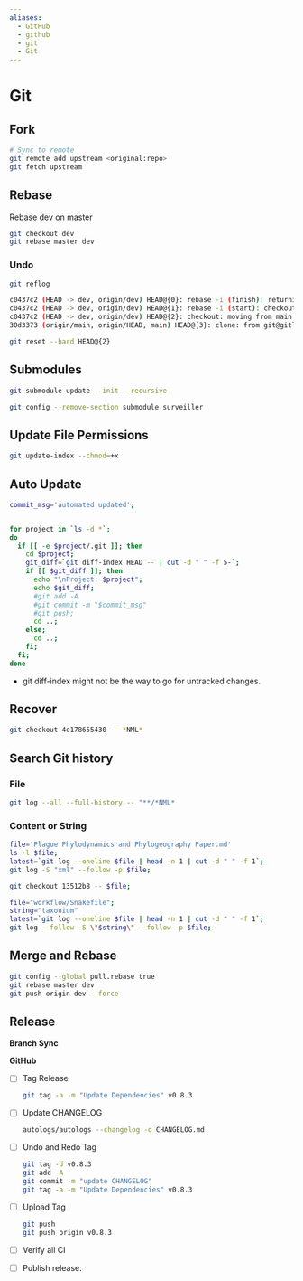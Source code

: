 ```yaml
---
aliases:
  - GitHub
  - github
  - git
  - Git
---
```


# Git

## Fork

```bash
# Sync to remote
git remote add upstream <original:repo>
git fetch upstream
```

## Rebase

Rebase dev on master

```bash
git checkout dev
git rebase master dev
```

### Undo

```bash
git reflog

c0437c2 (HEAD -> dev, origin/dev) HEAD@{0}: rebase -i (finish): returning to refs/heads/dev
c0437c2 (HEAD -> dev, origin/dev) HEAD@{1}: rebase -i (start): checkout refs/remotes/origin/dev
c0437c2 (HEAD -> dev, origin/dev) HEAD@{2}: checkout: moving from main to dev
30d3373 (origin/main, origin/HEAD, main) HEAD@{3}: clone: from git@gitlab.cscscience.ca:keaton/git-training-documentation.git

git reset --hard HEAD@{2}
```

## Submodules

```bash
git submodule update --init --recursive
```

```bash
git config --remove-section submodule.surveiller
```
## Update File Permissions

```bash
git update-index --chmod=+x 
```

## Auto Update


```bash
commit_msg='automated updated';


for project in `ls -d *`; 
do 
  if [[ -e $project/.git ]]; then   
    cd $project;
    git_diff=`git diff-index HEAD -- | cut -d " " -f 5-`;
    if [[ $git_diff ]]; then 
	  echo "\nProject: $project";
      echo $git_diff;
      #git add -A
      #git commit -m "$commit_msg"
      #git push;
      cd ..;
    else;
      cd ..;
    fi;
  fi; 
done
```

- git diff-index might not be the way to go for untracked changes.

## Recover

```bash
git checkout 4e178655430 -- *NML*
```

## Search Git history

### File

```bash
git log --all --full-history -- "**/*NML*
```

### Content or String

```bash
file='Plague Phylodynamics and Phylogeography Paper.md'
ls -l $file;
latest=`git log --oneline $file | head -n 1 | cut -d " " -f 1`;
git log -S "xml" --follow -p $file;

git checkout 13512b8 -- $file;
```

```bash
file="workflow/Snakefile";
string="taxonium"
latest=`git log --oneline $file | head -n 1 | cut -d " " -f 1`;
git log --follow -S \"$string\" --follow -p $file;
```

## Merge and Rebase

```bash
git config --global pull.rebase true
git rebase master dev
git push origin dev --force
```

## Release

**Branch Sync**

**GitHub**

- [ ] Tag Release

	```bash
	git tag -a -m "Update Dependencies" v0.8.3
	```

- [ ] Update CHANGELOG

	```bash
	autologs/autologs --changelog -o CHANGELOG.md
	```

- [ ] Undo and Redo Tag

	```bash
	git tag -d v0.8.3
	git add -A
	git commit -m "update CHANGELOG"
	git tag -a -m "Update Dependencies" v0.8.3
	```

- [ ] Upload Tag

	```bash
	git push
	git push origin v0.8.3
	```

- [ ] Verify all CI
- [ ] Publish release.
